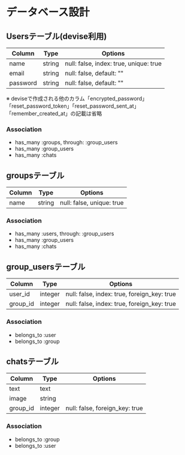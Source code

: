 # データベース設計

## Usersテーブル(devise利用)

|Column|Type|Options|
|------|----|-------|
|name|string|null: false, index: true, unique: true|
|email|string|null: false, default: ""|
|password|string|null: false, default: ""|

※ deviseで作成される他のカラム「encrypted_password」「reset_password_token」「reset_password_sent_at」
「remember_created_at」の記載は省略

### Association
 - has_many :groups, through: :group_users
 - has_many :group_users
 - has_many :chats


## groupsテーブル

|Column|Type|Options|
|------|----|-------|
|name|string|null: false, unique: true|

### Association
 - has_many :users, through: :group_users
 - has_many :group_users
 - has_many :chats


## group_usersテーブル

|Column|Type|Options|
|------|----|-------|
|user_id|integer|null: false, index: true, foreign_key: true|
|group_id|integer|null: false, index: true, foreign_key: true|

### Association
 - belongs_to :user
 - belongs_to :group


## chatsテーブル

|Column|Type|Options|
|------|----|-------|
|text|text||
|image|string||
|group_id|integer|null: false, foreign_key: true|

### Association
 - belongs_to :group
 - belongs_to :user
